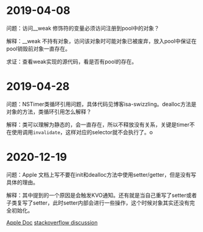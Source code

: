# 2019-04-08

问题：访问__weak 修饰符的变量必须访问注册到pool中的对象？

解释：__weak 不持有对象，访问该对象时可能对象已被废弃，放入pool中保证在pool销毁前对象一直存在。

求证：查看weak实现的源代码，看是否有pool的存在。

# 2019-04-28

问题：NSTimer类循环引用问题，具体代码见博客isa-swizzling。dealloc方法是对象的方法，类循环引用怎么解释？

解释：类可以理解为静态的，会一直存在，所以不释放没有关系，关键是timer不在使用调用`invalidate`，这样对应的selector就不会执行了。o

# 2020-12-19

问题：Apple 文档上写不要在init和dealloc方法中使用setter/getter，但是没有写具体的理由。

解释：其中提到的一个原因是会触发KVO通知。还有就是当自己重写了setter或者子类复写了setter，此时setter内部会进行一些操作，这个时候对象其实还没有完全初始化。

[Apple Doc](https://developer.apple.com/library/archive/documentation/Cocoa/Conceptual/MemoryMgmt/Articles/mmPractical.html)
[stackoverflow discussion](https://stackoverflow.com/questions/10505274/don-t-use-accessor-methods-in-initializer-methods-and-dealloc?noredirect=1&lq=1)
